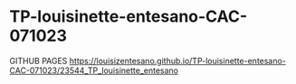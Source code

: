 # TP-louisinette-entesano-CAC-071023
GITHUB PAGES
https://louisizentesano.github.io/TP-louisinette-entesano-CAC-071023/23544_TP_louisinette_entesano
